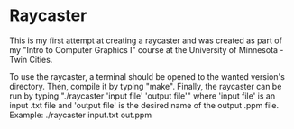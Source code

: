 # Raycaster
This is my first attempt at creating a raycaster and was created as part of my "Intro to Computer Graphics I" course
at the University of Minnesota - Twin Cities.

To use the raycaster, a terminal should be opened to the wanted version's directory. Then, compile it by typing "make".
Finally, the raycaster can be run by typing "./raycaster 'input file' 'output file'" where 'input file' is an input
.txt file and 'output file' is the desired name of the output .ppm file.
Example: ./raycaster input.txt out.ppm